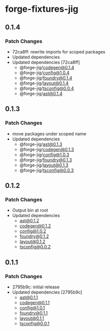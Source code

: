 # forge-fixtures-jig

## 0.1.4

### Patch Changes

- 72ca8ff: rewrite imports for scoped packages
- Updated dependencies
- Updated dependencies [72ca8ff]
  - @forge-jig/codegen@0.1.4
  - @forge-jig/config@1.0.4
  - @forge-jig/foundry@0.1.4
  - @forge-jig/layout@0.1.4
  - @forge-jig/tsconfig@0.0.4
  - @forge-jig/ast@0.1.4

## 0.1.3

### Patch Changes

- move packages under scoped name
- Updated dependencies
  - @forge-jig/ast@0.1.3
  - @forge-jig/codegen@0.1.3
  - @forge-jig/config@1.0.3
  - @forge-jig/foundry@0.1.3
  - @forge-jig/layout@0.1.3
  - @forge-jig/tsconfig@0.0.3

## 0.1.2

### Patch Changes

- Output bin at root
- Updated dependencies
  - ast@0.1.2
  - codegen@0.1.2
  - config@1.0.2
  - foundry@0.1.2
  - layout@0.1.2
  - tsconfig@0.0.2

## 0.1.1

### Patch Changes

- 2795b9c: initial release
- Updated dependencies [2795b9c]
  - ast@0.1.1
  - codegen@0.1.1
  - config@1.0.1
  - foundry@0.1.1
  - layout@0.1.1
  - tsconfig@0.0.1
